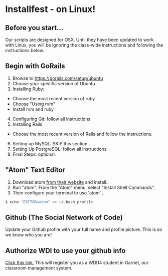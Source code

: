 # Installfest - on Linux!

## Before you start...

Our scripts are designed for OSX.  Until they have been updated to work with Linux, you will be ignoring the class-wide instructions and following the instructions below.


## Begin with GoRails

1. Browse to https://gorails.com/setup/ubuntu
2. Choose your specific version of Ubuntu.
3. Installing Ruby:
  - Choose the most recent version of ruby.
  - Choose "Using rvm"
  - Install rvm and ruby
4. Configuring Git: follow all instructions
5. Installing Rails
  - Choose the most recent version of Rails and follow the instructions.
6. Setting up MySQL: SKIP this section
7. Setting Up PostgreSQL: follow all instructions
8. Final Steps: optional.

## "Atom" Text Editor

1. Download atom [from their website](https://atom.io) and install.
2. Run "atom".  From the "Atom" menu,  select "Install Shell Commands".
3. Then configure your terminal to use 'atom'...

```bash
$ echo "EDITOR=atom" >> ~/.bash_profile
```

## Github (The Social Network of Code)

Update your Github profile with your full name and profile picture. This is so we know who you are!

## Authorize WDI to use your github info

[Click this link.](https://garnet.wdidc.org/github/authorize?invite_code=74cf1bf5af493e65e85408899ca397cf) This will register you as a WDI14 student in Garnet, our classroom management system.
